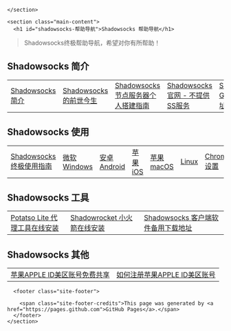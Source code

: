 <!DOCTYPE html>
<html lang="en-US">
  <head>
    <meta charset="UTF-8">

<!-- Begin Jekyll SEO tag v2.5.0 -->
<title>Shadowsocks 帮助导航 | shadowsocks-help.github.io</title>
<meta name="generator" content="Jekyll v3.8.5" />
<meta property="og:title" content="Shadowsocks 帮助导航" />
<meta property="og:locale" content="en_US" />
<meta name="description" content="Shadowsocks 帮助导航" />
<meta property="og:description" content="Shadowsocks 帮助导航" />
<link rel="canonical" href="https://shadowsocks-help.github.io/" />
<meta property="og:url" content="https://shadowsocks-help.github.io/" />
<meta property="og:site_name" content="shadowsocks-help.github.io" />
<script type="application/ld+json">
{"@type":"WebSite","headline":"Shadowsocks 帮助导航","url":"https://shadowsocks-help.github.io/","name":"shadowsocks-help.github.io","description":"Shadowsocks 帮助导航","@context":"http://schema.org"}</script>
<!-- End Jekyll SEO tag -->
        
    </section>

    <section class="main-content">
      <h1 id="shadowsocks-帮助导航">Shadowsocks 帮助导航</h1>

<blockquote>
  <p>Shadowsocks终极帮助导航，希望对你有所帮助！</p>
</blockquote>

<h2 id="shadowsocks-简介">Shadowsocks 简介</h2>

<table>
  <tbody>
    <tr>
      <td><a href="https://shadowsocks-help.github.io/Shadowsocks/whats-shadowsocks.html">Shadowsocks 简介</a></td>
      <td><a href="https://shadowsocks-help.github.io/Shadowsocks/Shadowsocks-wiki.html">Shadowsocks 的前世今生</a></td>
      <td><a href="https://shadowsocks-help.github.io/Shadowsocks/Shadowsocks-server.html">Shadowsocks 节点服务器个人搭建指南</a></td>
      <td><a href="https://shadowsocks.org/">Shadowsocks 官网 - 不提供SS服务</a></td>
      <td><a href="https://github.com/shadowsocks">Shadowsocks GitHub 代码地址</a></td>
    </tr>
  </tbody>
</table>

<h2 id="shadowsocks-使用">Shadowsocks 使用</h2>

<table>
  <tbody>
    <tr>
      <td><a href="https://shadowsocks-help.github.io/Shadowsocks/">Shadowsocks 终极使用指南</a></td>
      <td><a href="https://shadowsocks-help.github.io/Shadowsocks/windows.html">微软 Windows</a></td>
      <td><a href="https://shadowsocks-help.github.io/Shadowsocks/Android.html"> 安卓 Android</a></td>
      <td><a href="https://shadowsocks-help.github.io/Shadowsocks/ios.html">苹果 iOS</a></td>
      <td><a href="https://shadowsocks-help.github.io/Shadowsocks/mac.html"> 苹果 macOS</a></td>
      <td><a href="https://shadowsocks-help.github.io/Shadowsocks/linux.html">Linux</a></td>
      <td><a href="https://shadowsocks-help.github.io/Shadowsocks/Chrome.html">Chrome 设置</a></td>
    </tr>
  </tbody>
</table>

<h2 id="shadowsocks-工具">Shadowsocks 工具</h2>

<table>
  <tbody>
    <tr>
      <td><a href="https://shadowsocks-help.github.io/Potatso-Lite">Potatso Lite 代理工具在线安装</a></td>
      <td><a href="https://shadowsocks-help.github.io/ios">Shadowrocket 小火箭在线安装</a></td>
      <td><a href="https://shadowsocks-help.github.io/Shadowsocks/download.html">Shadowsocks 客户端软件备用下载地址</a></td>
    </tr>
  </tbody>
</table>

<h2 id="shadowsocks-其他">Shadowsocks 其他</h2>

<table>
  <tbody>
    <tr>
      <td><a href="https://shadowsocks-help.github.io/Shadowsocks/appleid.html">苹果APPLE ID美区账号免费共享</a></td>
      <td><a href="https://shadowsocks-help.github.io/Shadowsocks/apple-id.html">如何注册苹果APPLE ID美区账号</a></td>
    </tr>
  </tbody>
</table>


      <footer class="site-footer">
        
        <span class="site-footer-credits">This page was generated by <a href="https://pages.github.com">GitHub Pages</a>.</span>
      </footer>
    </section>

    
  </body>
</html>
